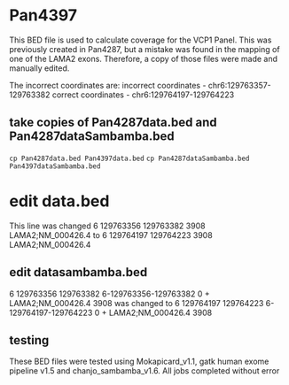 # Pan4397
This BED file is used to calculate coverage for the VCP1 Panel. This was previously created in Pan4287, but a mistake was found in the mapping of one of the LAMA2 exons. Therefore, a copy of those files were made and manually edited.

The incorrect coordinates are:
incorrect coordinates - chr6:129763357-129763382
correct coordinates - chr6:129764197-129764223


## take copies of Pan4287data.bed and Pan4287dataSambamba.bed
`cp Pan4287data.bed Pan4397data.bed`
`cp Pan4287dataSambamba.bed Pan4397dataSambamba.bed`

# edit data.bed
This line was changed 
6	129763356	129763382	3908										LAMA2;NM_000426.4
to
6	129764197	129764223	3908										LAMA2;NM_000426.4

## edit datasambamba.bed
6	129763356	129763382	6-129763356-129763382	0	+	LAMA2;NM_000426.4	3908
was changed to
6	129764197	129764223	6-129764197-129764223	0	+	LAMA2;NM_000426.4	3908

## testing
These BED files were tested using Mokapicard_v1.1, gatk human exome pipeline v1.5 and chanjo_sambamba_v1.6. All jobs completed without error